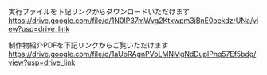 実行ファイルを下記リンクからダウンロードいただけます           
https://drive.google.com/file/d/1N0IP37mWvg2Ktxwpm3jBnE0oekdzrUNa/view?usp=drive_link

制作物紹介PDFを下記リンクからご覧いただけます                                             
https://drive.google.com/file/d/1aUoRAgnPVoLMNMgNdDuplPnq57Ef5bdg/view?usp=drive_link
